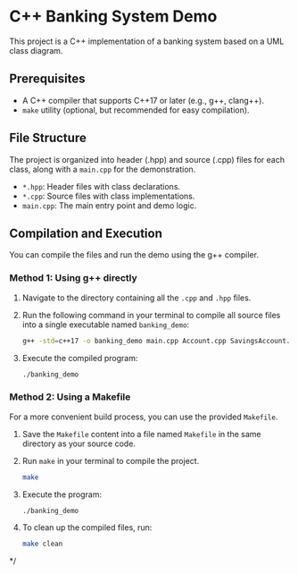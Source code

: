 # C++ Banking System Demo

This project is a C++ implementation of a banking system based on a UML class diagram.

## Prerequisites

- A C++ compiler that supports C++17 or later (e.g., g++, clang++).
- `make` utility (optional, but recommended for easy compilation).

## File Structure

The project is organized into header (.hpp) and source (.cpp) files for each class, along with a `main.cpp` for the demonstration.

- `*.hpp`: Header files with class declarations.
- `*.cpp`: Source files with class implementations.
- `main.cpp`: The main entry point and demo logic.

## Compilation and Execution

You can compile the files and run the demo using the g++ compiler.

### Method 1: Using g++ directly

1.  Navigate to the directory containing all the `.cpp` and `.hpp` files.
2.  Run the following command in your terminal to compile all source files into a single executable named `banking_demo`:

    ```sh
    g++ -std=c++17 -o banking_demo main.cpp Account.cpp SavingsAccount.cpp CheckingAccount.cpp FD.cpp Transaction.cpp Deposit.cpp Withdrawal.cpp Transfer.cpp Customer.cpp Branch.cpp Bank.cpp
    ```

3.  Execute the compiled program:

    ```sh
    ./banking_demo
    ```

### Method 2: Using a Makefile

For a more convenient build process, you can use the provided `Makefile`.

1.  Save the `Makefile` content into a file named `Makefile` in the same directory as your source code.

2.  Run `make` in your terminal to compile the project.
    ```sh
    make
    ```

3.  Execute the program:
    ```sh
    ./banking_demo
    ```

4. To clean up the compiled files, run:
    ```sh
    make clean
    ```

*/